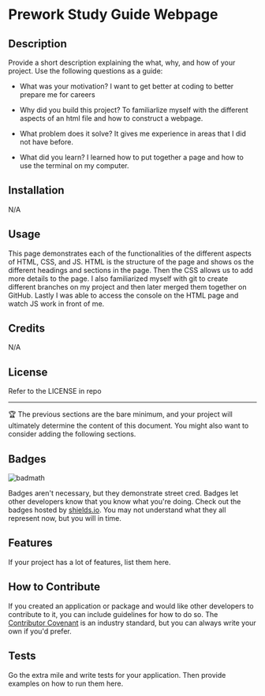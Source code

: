 # Prework Study Guide Webpage

## Description

Provide a short description explaining the what, why, and how of your project. Use the following questions as a guide:

- What was your motivation?
I want to get better at coding to better prepare me for careers

- Why did you build this project? 
To familiarlize myself with the different aspects of an html file and how to construct a webpage.

- What problem does it solve?
It gives me experience in areas that I did not have before.

- What did you learn?
I learned how to put together a page and how to use the terminal on my computer.

## Installation

N/A

## Usage

This page demonstrates each of the functionalities of the different aspects of HTML, CSS, and JS. HTML is the structure of the page and shows os the different headings and sections in the page. Then the CSS allows us to add more details to the page. I also familiarized myself with git to create different branches on my project and then later merged them together on GitHub. Lastly I was able to access the console on the HTML page and watch JS work in front of me.

## Credits

N/A

## License

Refer to the LICENSE in repo

---

🏆 The previous sections are the bare minimum, and your project will ultimately determine the content of this document. You might also want to consider adding the following sections.

## Badges

![badmath](https://img.shields.io/github/languages/top/nielsenjared/badmath)

Badges aren't necessary, but they demonstrate street cred. Badges let other developers know that you know what you're doing. Check out the badges hosted by [shields.io](https://shields.io/). You may not understand what they all represent now, but you will in time.

## Features

If your project has a lot of features, list them here.

## How to Contribute

If you created an application or package and would like other developers to contribute to it, you can include guidelines for how to do so. The [Contributor Covenant](https://www.contributor-covenant.org/) is an industry standard, but you can always write your own if you'd prefer.

## Tests

Go the extra mile and write tests for your application. Then provide examples on how to run them here.